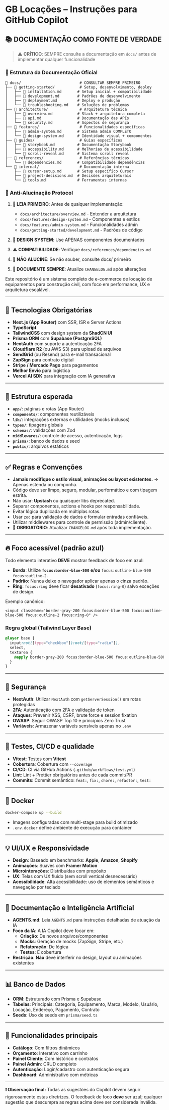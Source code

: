 # GB Locações – Instruções para GitHub Copilot

## 📚 **DOCUMENTAÇÃO COMO FONTE DE VERDADE**

> ⚠️ **CRÍTICO**: SEMPRE consulte a documentação em `docs/` antes de implementar
> qualquer funcionalidade

### **📁 Estrutura da Documentação Oficial**

```
📁 docs/                          # CONSULTAR SEMPRE PRIMEIRO
├── 📁 getting-started/           # Setup, desenvolvimento, deploy
│   ├── 📄 installation.md       # Setup inicial + compatibilidade
│   ├── 📄 development.md        # Padrões de desenvolvimento
│   ├── 📄 deployment.md         # Deploy e produção
│   └── 📄 troubleshooting.md    # Soluções de problemas
├── 📁 architecture/              # Arquitetura técnica
│   ├── 📄 overview.md           # Stack + arquitetura completa
│   ├── 📄 api.md                # Documentação das APIs
│   └── 📄 security.md           # Aspectos de segurança
├── 📁 features/                  # Funcionalidades específicas
│   ├── 📄 admin-system.md       # Sistema admin COMPLETO
│   └── 📄 design-system.md      # Identidade visual + componentes
├── 📁 guides/                    # Guias específicos
│   ├── 📄 storybook.md          # Documentação Storybook
│   ├── 📄 accessibility.md      # Melhorias de acessibilidade
│   └── 📄 scroll-reveal.md      # Sistema scroll reveal
├── 📁 references/                # Referências técnicas
│   └── 📄 dependencies.md       # Compatibilidade dependências
└── 📁 internal/                  # Documentação interna
    ├── 📄 cursor-setup.md       # Setup específico Cursor
    ├── 📄 project-decisions.md  # Decisões arquiteturais
    └── 📄 tools.md              # Ferramentas internas
```

### **🧠 Anti-Alucinação Protocol**

1. **📖 LEIA PRIMEIRO**: Antes de qualquer implementação:
   - `docs/architecture/overview.md` - Entender a arquitetura
   - `docs/features/design-system.md` - Componentes e estilos
   - `docs/features/admin-system.md` - Funcionalidades admin
   - `docs/getting-started/development.md` - Padrões de código

2. **🎨 DESIGN SYSTEM**: Use APENAS componentes documentados
3. **⚠️ COMPATIBILIDADE**: Verifique `docs/references/dependencies.md`
4. **🚨 NÃO ALUCINE**: Se não souber, consulte docs/ primeiro
5. **📝 DOCUMENTE SEMPRE**: Atualize `CHANGELOG.md` após alterações

Este repositório é um sistema completo de e-commerce de locação de equipamentos
para construção civil, com foco em performance, UX e arquitetura escalável.

---

## 🧱 Tecnologias Obrigatórias

- **Next.js (App Router)** com SSR, ISR e Server Actions
- **TypeScript**
- **TailwindCSS** com design system da **ShadCN UI**
- **Prisma ORM** com **Supabase (PostgreSQL)**
- **NextAuth** com suporte a autenticação 2FA
- **Cloudflare R2** (ou AWS S3) para upload de arquivos
- **SendGrid** (ou Resend) para e-mail transacional
- **ZapSign** para contrato digital
- **Stripe / Mercado Pago** para pagamentos
- **Melhor Envio** para logística
- **Vercel AI SDK** para integração com IA generativa

---

## 📁 Estrutura esperada

- **`app/`**: páginas e rotas (App Router)
- **`components/`**: componentes reutilizáveis
- **`lib/`**: integrações externas e utilidades (mocks inclusos)
- **`types/`**: tipagens globais
- **`schemas/`**: validações com Zod
- **`middlewares/`**: controle de acesso, autenticação, logs
- **`prisma/`**: banco de dados e seed
- **`public/`**: arquivos estáticos

---

## ✅ Regras e Convenções

- **Jamais modifique o estilo visual, animações ou layout existentes.** → Apenas
  estenda ou componha.
- Código deve ser limpo, seguro, modular, performático e com tipagem estrita.
- Não usar: **Upstash** ou quaisquer libs deprecated.
- Separar componentes, actions e hooks por responsabilidade.
- Evitar lógica duplicada em múltiplas rotas.
- Usar `zod` para validação de dados e formular entradas confiáveis.
- Utilizar middlewares para controle de permissão (admin/cliente).
- **📝 OBRIGATÓRIO**: Atualizar `CHANGELOG.md` após toda implementação.

---

## 🔥 Foco acessível (padrão azul)

Todo elemento interativo **DEVE** mostrar feedback de foco em azul:

- **Borda**: Utilize **`focus:border-blue-500`** **e/ou**
  `focus:outline-blue-500 focus:outline-2`.
- **Padrão**: Nunca deixe o navegador aplicar apenas o cinza padrão.
- **Ring**: `focus:ring` deve ficar **desativado** (`focus:ring-0`) salvo
  exceções de design.

Exemplo canônico:

```tsx
<input className="border-gray-200 focus:border-blue-500 focus:outline-blue-500 focus:outline-2 focus:ring-0" />
```

### Regra global (Tailwind Layer Base)

```css
@layer base {
  input:not([type="checkbox"]):not([type="radio"]),
  select,
  textarea {
    @apply border-gray-200 focus:border-blue-500 focus:outline-blue-500 focus:outline-2 focus:ring-0;
  }
}
```

---

## 🔐 Segurança

- **NextAuth**: Utilizar `NextAuth` com `getServerSession()` em rotas protegidas
- **2FA**: Autenticação com 2FA e validação de token
- **Ataques**: Prevenir XSS, CSRF, brute force e session fixation
- **OWASP**: Seguir OWASP Top 10 e princípios Zero Trust
- **Variáveis**: Armazenar variáveis sensíveis apenas no `.env`

---

## 🧪 Testes, CI/CD e qualidade

- **Vitest**: Testes com **Vitest**
- **Cobertura**: Cobertura com `--coverage`
- **CI/CD**: CI via GitHub Actions (`.github/workflows/test.yml`)
- **Lint**: Lint + Prettier obrigatórios antes de cada commit/PR
- **Commits**: Commit semântico: `feat:`, `fix:`, `chore:`, `refactor:`, `test:`

---

## 🐳 Docker

```bash
docker-compose up --build
```

- Imagens configuradas com multi-stage para build otimizado
- `.env.docker` define ambiente de execução para container

---

## 💡 UI/UX e Responsividade

- **Design**: Baseado em benchmarks: **Apple**, **Amazon**, **Shopify**
- **Animações**: Suaves com **Framer Motion**
- **Microinterações**: Distribuídas com propósito
- **UX**: Telas com UX fluido (sem scroll vertical desnecessário)
- **Acessibilidade**: Alta acessibilidade: uso de elementos semânticos e
  navegação por teclado

---

## 📄 Documentação e Inteligência Artificial

- **AGENTS.md**: Leia `AGENTS.md` para instruções detalhadas de atuação da IA
- **Foco da IA**: A IA Copilot deve focar em:
  - **Criação**: De novos arquivos/componentes
  - **Mocks**: Geração de mocks (ZapSign, Stripe, etc.)
  - **Refatoração**: De lógica
  - **Testes**: E cobertura
- **Restrição**: **Não** deve interferir no design, layout ou animações
  existentes

---

## 📊 Banco de Dados

- **ORM**: Estruturado com Prisma e Supabase
- **Tabelas**: Principais: Categoria, Equipamento, Marca, Modelo, Usuário,
  Locação, Endereço, Pagamento, Contrato
- **Seeds**: Uso de seeds em `prisma/seed.ts`

---

## 🎯 Funcionalidades principais

- **Catálogo**: Com filtros dinâmicos
- **Orçamento**: Interativo com carrinho
- **Painel Cliente**: Com histórico e contratos
- **Painel Admin**: CRUD completo
- **Autenticação**: Login/cadastro com autenticação segura
- **Dashboard**: Administrativo com métricas

---

**❗ Observação final:** Todas as sugestões do Copilot devem seguir
rigorosamente estas diretrizes. O feedback de foco **deve** ser azul; qualquer
sugestão que descumpra as regras acima deve ser considerada inválida.
